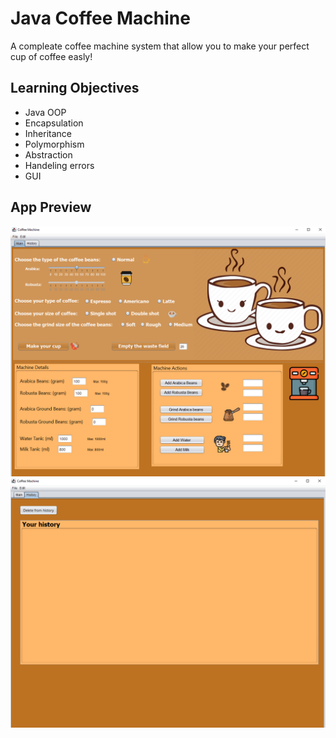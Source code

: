 # Java Coffee Machine

A compleate coffee machine system that allow you to make your perfect cup of coffee easly!

## Learning Objectives

 - Java OOP
 - Encapsulation
 - Inheritance
 - Polymorphism
 - Abstraction
 - Handeling errors
 - GUI

## App Preview

![](images/java1.png)
![](images/java2.png)
